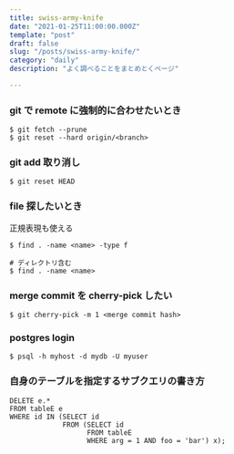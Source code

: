 ```yaml
---
title: swiss-army-knife
date: "2021-01-25T11:00:00.000Z"
template: "post"
draft: false
slug: "/posts/swiss-army-knife/"
category: "daily"
description: "よく調べることをまとめとくページ"

---
```


### git で remote に強制的に合わせたいとき

```
$ git fetch --prune
$ git reset --hard origin/<branch>
```

### git add 取り消し

```
$ git reset HEAD
```

### file 探したいとき

正規表現も使える

```
$ find . -name <name> -type f

# ディレクトリ含む
$ find . -name <name>
```

### merge commit を cherry-pick したい

```
$ git cherry-pick -m 1 <merge commit hash>
```

### postgres login

```
$ psql -h myhost -d mydb -U myuser
```

### 自身のテーブルを指定するサブクエリの書き方

```
DELETE e.*
FROM tableE e
WHERE id IN (SELECT id
             FROM (SELECT id
                   FROM tableE
                   WHERE arg = 1 AND foo = 'bar') x);
```